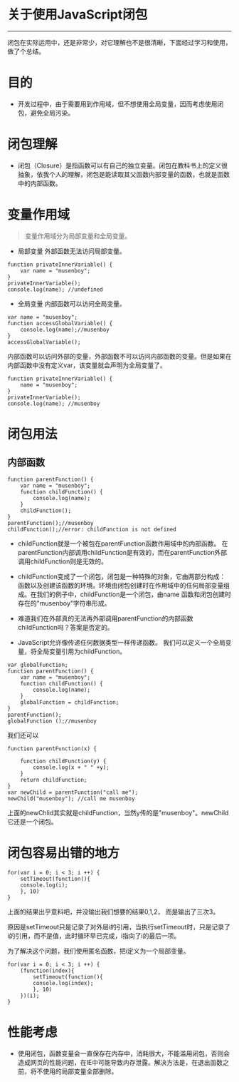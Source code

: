# 关于使用JavaScript闭包

---

闭包在实际运用中，还是非常少，对它理解也不是很清晰，下面经过学习和使用，做了个总结。

# 目的
- 开发过程中，由于需要用到作用域，但不想使用全局变量，因而考虑使用闭包，避免全局污染。

# 闭包理解
- 闭包（Closure）是指函数可以有自己的独立变量。闭包在教科书上的定义很抽象，依我个人的理解，闭包是能读取其父函数内部变量的函数，也就是函数中的内部函数。

# 变量作用域
> 变量作用域分为局部变量和全局变量。

- 局部变量
外部函数无法访问局部变量。

```
function privateInnerVariable() {
	var name = "musenboy";
}
privateInnerVariable();
console.log(name); //undefined
```

- 全局变量
内部函数可以访问全局变量。

```
var name = "musenboy";
function accessGlobalVariable() {
	console.log(name);//musenboy
}
accessGlobalVariable();
```

内部函数可以访问外部的变量，外部函数不可以访问内部函数的变量。但是如果在内部函数中没有定义var，该变量就会声明为全局变量了。

```
function privateInnerVariable() {
    name = "musenboy";
}
privateInnerVariable();
console.log(name); //musenboy
```

# 闭包用法
## 内部函数

```
function parentFunction() {
	var name = "musenboy";
	function childFunction() {
		console.log(name);
	}
	childFunction();
}
parentFunction();//musenboy
childFunction();//error: childFunction is not defined
```
- childFunction就是一个被包在parentFunction函数作用域中的内部函数。
在parentFunction内部调用childFunction是有效的，而在parentFunction外部调用childFunction则是无效的。

- childFunction变成了一个闭包，闭包是一种特殊的对象，它由两部分构成：函数以及创建该函数的环境。环境由闭包创建时在作用域中的任何局部变量组成。在我们的例子中，childFunction是一个闭包，由name 函数和闭包创建时存在的"musenboy"字符串形成。

- 难道我们在外部真的无法再外部调用parentFunction的内部函数childFunction吗？答案是否定的。

- JavaScript允许像传递任何数据类型一样传递函数。
我们可以定义一个全局变量，将全局变量引用为childFunction。

```
var globalFunction;
function parentFunction() {
	var name = "musenboy";
	function childFunction() {
		console.log(name);
	}
	globalFunction = childFunction;
}
parentFunction();
globalFunction ();//musenboy
```
我们还可以

```
function parentFunction(x) {

	function childFunction(y) {
		console.log(x + " " +y);
	}
	return childFunction;
}
var newChild = parentFunction("call me");
newChild("musenboy"); //call me musenboy
```

上面的newChlid其实就是childFunction，当然y传的是"musenboy"。newChild它还是一个闭包。

# 闭包容易出错的地方

```
for(var i = 0; i < 3; i ++) {
	setTimeout(function(){
	console.log(i);
	}, 10)
}
```
上面的结果出乎意料吧，并没输出我们想要的结果0,1,2， 而是输出了三次3。

原因是setTimeout只是记录了对外层i的引用，当执行setTimeout时，只是记录了i的引用，而不是值，此时循环早已完成，i指向了i的最后一项。

为了解决这个问题，我们使用匿名函数，把i定义为一个局部变量。

```
for(var i = 0; i < 3; i ++) {
	(function(index){
		setTimeout(function(){
		console.log(index);
		}, 10)
	})(i);
}
```

# 性能考虑

- 使用闭包，函数变量会一直保存在内存中，消耗很大，不能滥用闭包，否则会造成网页的性能问题，在IE中可能导致内存泄露。解决方法是，在退出函数之前，将不使用的局部变量全部删除。




